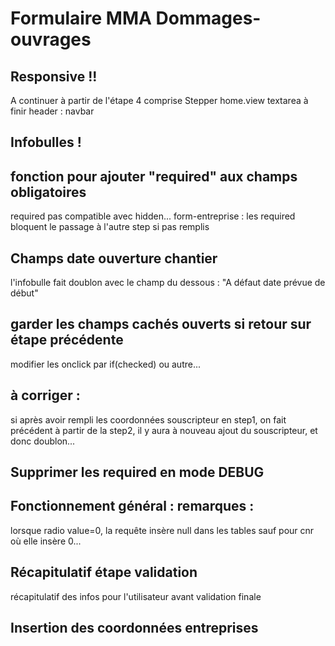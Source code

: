 # Formulaire MMA Dommages-ouvrages

## Responsive !!
A continuer à partir de l'étape 4 comprise
Stepper
home.view textarea à finir
header : navbar

## Infobulles !

## fonction pour ajouter "required" aux champs obligatoires
required pas compatible avec hidden...
form-entreprise : les required bloquent le passage à l'autre step si pas remplis

## Champs date ouverture chantier
l'infobulle fait doublon avec le champ du dessous : "A défaut date prévue de début"

## garder les champs cachés ouverts si retour sur étape précédente
modifier les onclick par if(checked) ou autre...

## à corriger :
si après avoir rempli les coordonnées souscripteur en step1, on fait précédent à partir de la step2, il y aura à nouveau ajout du souscripteur, et donc doublon...

## Supprimer les required en mode DEBUG

## Fonctionnement général : remarques :
lorsque radio value=0, la requête insère null dans les tables sauf pour cnr où elle insère 0...

## Récapitulatif étape validation
récapitulatif des infos pour l'utilisateur avant validation finale

## Insertion des coordonnées entreprises
